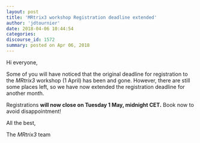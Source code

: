 ```yaml
---
layout: post
title: 'MRtrix3 workshop Registration deadline extended'
author: 'jdtournier'
date: 2018-04-06 10:44:54
categories:
discourse_id: 1572
summary: posted on Apr 06, 2018
---
```

Hi everyone, 

Some of you will have noticed that the original deadline for registration to the _MRtrix3_ workshop (1 April) has been and gone. However, there are still some places left, so we have now extended the registration deadline for another month. 

Registrations **will now close on Tuesday 1 May, midnight CET.**
Book now to avoid disappointment! 

All the best,

The _MRtrix3_ team
            